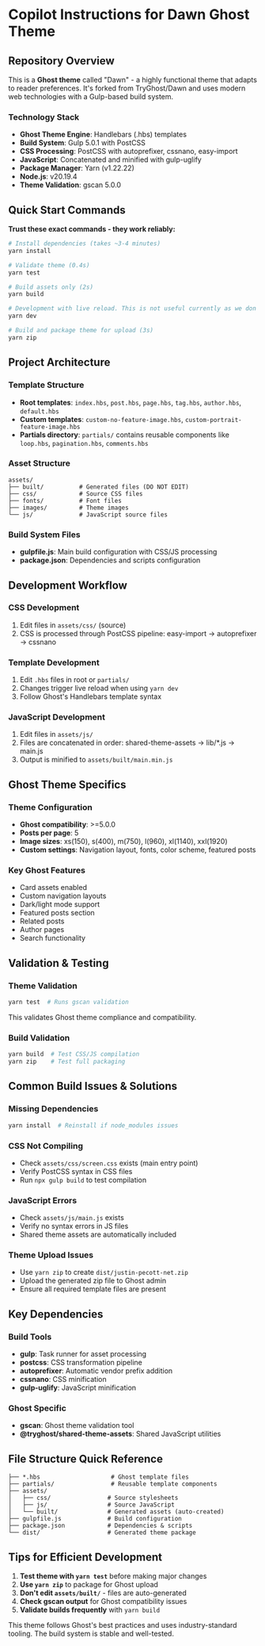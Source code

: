 # Copilot Instructions for Dawn Ghost Theme

## Repository Overview

This is a **Ghost theme** called "Dawn" - a highly functional theme that adapts to reader preferences. It's forked from TryGhost/Dawn and uses modern web technologies with a Gulp-based build system.

### Technology Stack

-   **Ghost Theme Engine**: Handlebars (.hbs) templates
-   **Build System**: Gulp 5.0.1 with PostCSS
-   **CSS Processing**: PostCSS with autoprefixer, cssnano, easy-import
-   **JavaScript**: Concatenated and minified with gulp-uglify
-   **Package Manager**: Yarn (v1.22.22)
-   **Node.js**: v20.19.4
-   **Theme Validation**: gscan 5.0.0

## Quick Start Commands

**Trust these exact commands - they work reliably:**

```bash
# Install dependencies (takes ~3-4 minutes)
yarn install

# Validate theme (0.4s)
yarn test

# Build assets only (2s)
yarn build

# Development with live reload. This is not useful currently as we don't have a working local installation to test against.
yarn dev

# Build and package theme for upload (3s)
yarn zip
```

## Project Architecture

### Template Structure

-   **Root templates**: `index.hbs`, `post.hbs`, `page.hbs`, `tag.hbs`, `author.hbs`, `default.hbs`
-   **Custom templates**: `custom-no-feature-image.hbs`, `custom-portrait-feature-image.hbs`
-   **Partials directory**: `partials/` contains reusable components like `loop.hbs`, `pagination.hbs`, `comments.hbs`

### Asset Structure

```
assets/
├── built/          # Generated files (DO NOT EDIT)
├── css/            # Source CSS files
├── fonts/          # Font files
├── images/         # Theme images
└── js/             # JavaScript source files
```

### Build System Files

-   **gulpfile.js**: Main build configuration with CSS/JS processing
-   **package.json**: Dependencies and scripts configuration

## Development Workflow

### CSS Development

1. Edit files in `assets/css/` (source)
2. CSS is processed through PostCSS pipeline: easy-import → autoprefixer → cssnano

### Template Development

1. Edit `.hbs` files in root or `partials/`
2. Changes trigger live reload when using `yarn dev`
3. Follow Ghost's Handlebars template syntax

### JavaScript Development

1. Edit files in `assets/js/`
2. Files are concatenated in order: shared-theme-assets → lib/\*.js → main.js
3. Output is minified to `assets/built/main.min.js`

## Ghost Theme Specifics

### Theme Configuration

-   **Ghost compatibility**: >=5.0.0
-   **Posts per page**: 5
-   **Image sizes**: xs(150), s(400), m(750), l(960), xl(1140), xxl(1920)
-   **Custom settings**: Navigation layout, fonts, color scheme, featured posts

### Key Ghost Features

-   Card assets enabled
-   Custom navigation layouts
-   Dark/light mode support
-   Featured posts section
-   Related posts
-   Author pages
-   Search functionality

## Validation & Testing

### Theme Validation

```bash
yarn test  # Runs gscan validation
```

This validates Ghost theme compliance and compatibility.

### Build Validation

```bash
yarn build  # Test CSS/JS compilation
yarn zip    # Test full packaging
```

## Common Build Issues & Solutions

### Missing Dependencies

```bash
yarn install  # Reinstall if node_modules issues
```

### CSS Not Compiling

-   Check `assets/css/screen.css` exists (main entry point)
-   Verify PostCSS syntax in CSS files
-   Run `npx gulp build` to test compilation

### JavaScript Errors

-   Check `assets/js/main.js` exists
-   Verify no syntax errors in JS files
-   Shared theme assets are automatically included

### Theme Upload Issues

-   Use `yarn zip` to create `dist/justin-pecott-net.zip`
-   Upload the generated zip file to Ghost admin
-   Ensure all required template files are present

## Key Dependencies

### Build Tools

-   **gulp**: Task runner for asset processing
-   **postcss**: CSS transformation pipeline
-   **autoprefixer**: Automatic vendor prefix addition
-   **cssnano**: CSS minification
-   **gulp-uglify**: JavaScript minification

### Ghost Specific

-   **gscan**: Ghost theme validation tool
-   **@tryghost/shared-theme-assets**: Shared JavaScript utilities

## File Structure Quick Reference

```
├── *.hbs                    # Ghost template files
├── partials/                # Reusable template components
├── assets/
│   ├── css/                # Source stylesheets
│   ├── js/                 # Source JavaScript
│   └── built/              # Generated assets (auto-created)
├── gulpfile.js             # Build configuration
├── package.json            # Dependencies & scripts
└── dist/                   # Generated theme package
```

## Tips for Efficient Development

1. **Test theme with `yarn test`** before making major changes
2. **Use `yarn zip`** to package for Ghost upload
3. **Don't edit `assets/built/`** - files are auto-generated
4. **Check gscan output** for Ghost compatibility issues
5. **Validate builds frequently** with `yarn build`

This theme follows Ghost's best practices and uses industry-standard tooling. The build system is stable and well-tested.
